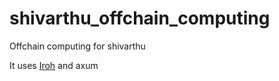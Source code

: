 # shivarthu_offchain_computing

Offchain computing for shivarthu

It uses [Iroh](https://github.com/n0-computer/iroh) and axum
